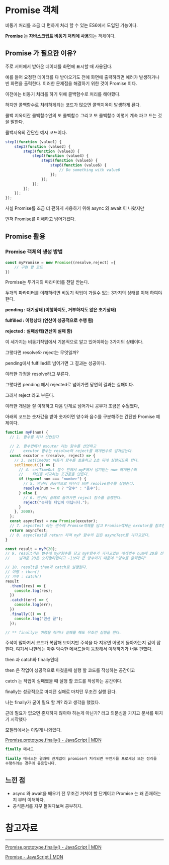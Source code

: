 # Promise 객체

비동기 처리를 조금 더 편하게 처리 할 수 있는 ES6에서 도입된 기능이다.

**Promise 는 자바스크립트 비동기 처리에 사용**되는 객체이다.

## Promise 가 필요한 이유?

주로 서버에서 받아온 데이터를 화면에 표시할 때 사용된다.

예를 들어 요청한 데이터를 다 받아오기도 전에 화면에 출력하려면 에러가 발생하거나 빈 화면을 출력한다. 이러한 문제점을 해결하기 위한 것이 Promise 이다. 

이전에는 비동기 처리를 하기 위해 콜백함수로 처리를 해야했다.

하지만 콜백함수로 처리하게되는 코드가 많으면 콜백지옥이 발생하게 된다.

콜백 지옥이란 콜백함수안의 또 콜백함수 그리고 또 콜백함수 이렇게 계속 파고 드는 것을 말한다.

콜백지옥의 간단한 예시 코드이다.

```jsx
step1(function (value1) {
    step2(function (value2) {
        step3(function (value3) {
            step4(function (value4) {
                step5(function (value5) {
                    step6(function (value6) {
                        // Do something with value6
                    });
                });
            });
        });
    });
});
```

사실 Promise를 조금 더 편하게 사용하기 위해 async 와 await 이 나왔지만

먼저 Promise를 이해하고 넘어가겠다.

## Promise 활용

### Promise 객체의 생성 방법

```jsx
const myPromise = new Promise((resolve,reject) ={
	// 구현 할 코드
})
```

Promise는 두가지의 파라미터를 전달 받는다.

두개의 파라미터를 이해하려면 비동기 작업이 가질수 있는 3가지의 상태를 이해 하여야 한다.

**pending : 대기상태 (이행하지도, 거부하지도 않은 초기상태)**

**fulfilled : 이행상태 (연산이 성공적으로 수행 됨)**

**rejected : 실패상태(연산이 실패 함)**

이 세가지는 비동기작업에서 기본적으로 알고 있어야하는 3가지의 상태이다.

그렇다면 resolve와 reject는 무엇일까?

pending에서 fulfilled로 넘어가면 그 결과는 성공이다.

이러한 과정을 resolve라고 부른다.

그렇다면 pending 에서 rejected로 넘어가면 당연히 결과는 실패이다.

그래서 reject 라고 부른다.

이러한 개념을 잘 이해하고 다음 단계로 넘어가니 공부가 조금은 수월했다,

아래의 코드는 숫자값을 받아 숫자이면 양수와 음수를 구분해주는 간단한 Promise 예제이다.

```jsx
function myP(num) {
  // 1. 함수를 하나 선언한다

  // 2. 함수안에서 excutor 라는 함수를 선언하고
  //    excutor 함수는 resolve와 reject를 매개변수로 넘겨받는다.
  const excutor = (resolve, reject) => {
    // 3. setTimeOut 비동기 함수를 호출하고 2초 뒤에 실행되도록 한다.
    setTimeout(() => {
      // 4. setTimeOut 함수 안에서 myP에서 넘겨받는 num 매개변수의
      //    타입을 비교하는 조건문을 만든다.
      if (typeof num === "number") {
        // 5. 연산이 성공적으로 마무리 되면 resolve함수를 실행한다.
        resolve(num >= 0 ? "양수" : "음수");
      } else {
        // 6. 연산이 실패로 돌아가면 reject 함수를 실행한다.
        reject("숫자형 타입이 아닙니다.");
      }
    }, 2000);
  };
  const asyncTest = new Promise(excutor);
  // 7. asyncTest 라는 변수에 Promise객체를 담고 Promise객체는 excutor를 참조한다.
  return asyncTest;
  // 8. asyncTest를 return 하며 nyP 함수의 값은 asyncTest를 가지고있다.
}

const result = myP(20);
// 9. result라는 변수에 myP함수를 담고 myP함수가 가지고있는 매개변수 num에 20을 전달한다
//    넘겨준 20은 숫자형타입이고 -1보다 큰 양수이기 때문에 "양수를 출력한다"

// 10. result를 then과 catch로 실행한다.
// 이행 : then()
// 거부 : catch()
result
  .then((res) => {
    console.log(res);
  })
  .catch((err) => {
    console.log(err);
  })
  .finally(() => {
    console.log("연산 끝");
  });

// ** finally는 이행을 하거나 실패를 해도 무조건 실행을 한다.
```

주석이 많아져서 코드가 복잡해 보이지만 주석을 다 지우면 어떻게 돌아가는지 감이 잡힌다.
여기서 나한테는 아주 익숙한 메서드들이 등장해서 이해하기가 너무 편했다.

then 과 catch와 finally인데

then 은 작업이 성공적으로 마쳤을때 실행 할 코드를 작성하는 공간이고

catch 는 작업이 실패했을 때 실행 할 코드를 작성하는 공간이다.

finally는 성공적으로 마치던 실패로 마치던 무조건 실행 된다.

나는 finally가 굳이 필요 할 까? 라고 생각을 했었다.

근데 필요가 없으면 존재하지 않아야 하는게 아닌가? 라고 의문심을 가지고 문서를 뒤지기 시작했다

모질라에서는 이렇게 나와있다.

[Promise.prototype.finally() - JavaScript | MDN](https://developer.mozilla.org/ko/docs/Web/JavaScript/Reference/Global_Objects/Promise/finally)

```jsx
finally 메서드
---------------------------------------------------------------------
finally 메서드는 결과에 관계없이 promise가 처리되면 무언가를 프로세싱 또는 정리를
수행하려는 경우에 유용합니다.
```

## 느낀 점

- async 와 await을 배우기 전 무조건 거쳐야 할 단계이고 Promise 는 왜 존재하는지 부터 이해하자.
- 공식문서를 자꾸 들여다보며 공부하자.

# 참고자료

---

[Promise.prototype.finally() - JavaScript | MDN](https://developer.mozilla.org/ko/docs/Web/JavaScript/Reference/Global_Objects/Promise/finally)

[Promise - JavaScript | MDN](https://developer.mozilla.org/ko/docs/Web/JavaScript/Reference/Global_Objects/Promise)